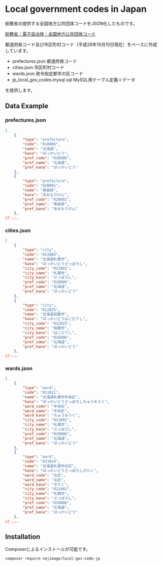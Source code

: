 # Local government codes in Japan

総務省の提供する全国地方公共団体コードをJSON化したものです。

[総務省｜電子自治体｜全国地方公共団体コード](http://www.soumu.go.jp/denshijiti/code.html)

都道府県コード及び市区町村コード（平成28年10月10日現在）をベースに作成しています。

- prefectures.json 都道府県コード
- cities.json 市区町村コード
- wards.json 政令指定都市の区コード
- jp_local_gov_codes.mysql.sql MySQL用テーブル定義＋データ

を提供します。

## Data Example

### prefectures.json

```json
[
    {
        "type": "prefecture",
        "code": "010006",
        "name": "北海道",
        "kana": "ほっかいどう",
        "pref_code": "010006",
        "pref_name": "北海道",
        "pref_kana": "ほっかいどう"
    },
    {
        "type": "prefecture",
        "code": "020001",
        "name": "青森県",
        "kana": "あおもりけん",
        "pref_code": "020001",
        "pref_name": "青森県",
        "pref_kana": "あおもりけん"
    },
// ...
```

### cities.json

```json
[
    {
        "type": "city",
        "code": "011002",
        "name": "北海道札幌市",
        "kana": "ほっかいどうさっぽろし",
        "city_code": "011002",
        "city_name": "札幌市",
        "city_kana": "さっぽろし",
        "pref_code": "010006",
        "pref_name": "北海道",
        "pref_kana": "ほっかいどう"
    },
    {
        "type": "city",
        "code": "012025",
        "name": "北海道函館市",
        "kana": "ほっかいどうはこだてし",
        "city_code": "012025",
        "city_name": "函館市",
        "city_kana": "はこだてし",
        "pref_code": "010006",
        "pref_name": "北海道",
        "pref_kana": "ほっかいどう"
    },
// ...
```

### wards.json

```json
[
    {
        "type": "ward",
        "code": "011011",
        "name": "北海道札幌市中央区",
        "kana": "ほっかいどうさっぽろしちゅうおうく",
        "ward_code": "中央区",
        "ward_name": "中央区",
        "ward_kana": "ちゅうおうく",
        "city_code": "011002",
        "city_name": "札幌市",
        "city_kana": "さっぽろし",
        "pref_code": "010006",
        "pref_name": "北海道",
        "pref_kana": "ほっかいどう"
    },
    {
        "type": "ward",
        "code": "011029",
        "name": "北海道札幌市北区",
        "kana": "ほっかいどうさっぽろしきたく",
        "ward_code": "北区",
        "ward_name": "北区",
        "ward_kana": "きたく",
        "city_code": "011002",
        "city_name": "札幌市",
        "city_kana": "さっぽろし",
        "pref_code": "010006",
        "pref_name": "北海道",
        "pref_kana": "ほっかいどう"
    },
// ...
```

## Installation

Composerによるインストールが可能です。

```
composer require nojimage/local-gov-code-jp
```
